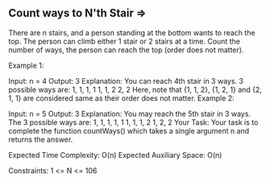 Count ways to N'th Stair  =>
------------------------


There are n stairs, and a person standing at the bottom wants to reach the top. The person can climb either 1 stair or 2 stairs at a time. Count the number of ways, the person can reach the top (order does not matter).

Example 1:

Input:
n = 4
Output: 
3
Explanation: 
You can reach 4th stair in 3 ways.
3 possible ways are:
1, 1, 1, 1
1, 1, 2
2, 2
Here, note that {1, 1, 2}, {1, 2, 1} and {2, 1, 1} are considered same as their order does not matter. 
Example 2:

Input:
n = 5
Output: 
3
Explanation:
You may reach the 5th stair in 3 ways.
The 3 possible ways are:
1, 1, 1, 1, 1
1, 1, 1, 2
1, 2, 2
Your Task:
Your task is to complete the function countWays() which takes a single argument n and returns the answer.

Expected Time Complexity: O(n)
Expected Auxiliary Space: O(n)

Constraints:
1 <= N <= 106

